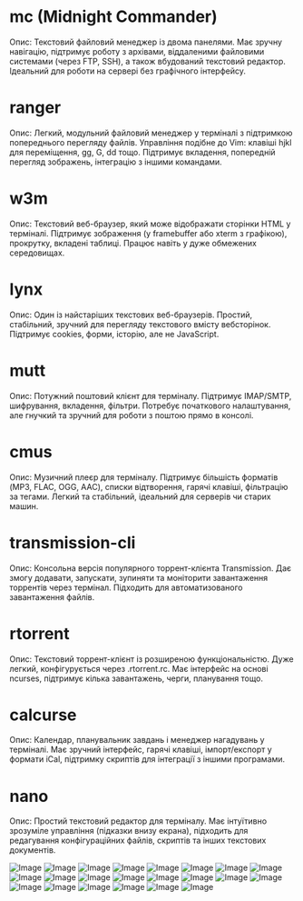# mc (Midnight Commander)
Опис:
Текстовий файловий менеджер із двома панелями. Має зручну навігацію, підтримує роботу з архівами, віддаленими файловими системами (через FTP, SSH), а також вбудований текстовий редактор. Ідеальний для роботи на сервері без графічного інтерфейсу.

# ranger
Опис:
Легкий, модульний файловий менеджер у терміналі з підтримкою попереднього перегляду файлів. Управління подібне до Vim: клавіші hjkl для переміщення, gg, G, dd тощо. Підтримує вкладення, попередній перегляд зображень, інтеграцію з іншими командами.

# w3m
Опис:
Текстовий веб-браузер, який може відображати сторінки HTML у терміналі. Підтримує зображення (у framebuffer або xterm з графікою), прокрутку, вкладені таблиці. Працює навіть у дуже обмежених середовищах.

# lynx
Опис:
Один із найстаріших текстових веб-браузерів. Простий, стабільний, зручний для перегляду текстового вмісту вебсторінок. Підтримує cookies, форми, історію, але не JavaScript.

# mutt
Опис:
Потужний поштовий клієнт для терміналу. Підтримує IMAP/SMTP, шифрування, вкладення, фільтри. Потребує початкового налаштування, але гнучкий та зручний для роботи з поштою прямо в консолі.

# cmus
Опис:
Музичний плеєр для терміналу. Підтримує більшість форматів (MP3, FLAC, OGG, AAC), списки відтворення, гарячі клавіші, фільтрацію за тегами. Легкий та стабільний, ідеальний для серверів чи старих машин.

# transmission-cli
Опис:
Консольна версія популярного торрент-клієнта Transmission. Дає змогу додавати, запускати, зупиняти та моніторити завантаження торрентів через термінал. Підходить для автоматизованого завантаження файлів.


# rtorrent
Опис:
Текстовий торрент-клієнт із розширеною функціональністю. Дуже легкий, конфігурується через .rtorrent.rc. Має інтерфейс на основі ncurses, підтримує кілька завантажень, черги, планування тощо.

# calcurse
Опис:
Календар, планувальник завдань і менеджер нагадувань у терміналі. Має зручний інтерфейс, гарячі клавіші, імпорт/експорт у формати iCal, підтримку скриптів для інтеграції з іншими програмами.


# nano
Опис:
Простий текстовий редактор для терміналу. Має інтуїтивно зрозуміле управління (підказки внизу екрана), підходить для редагування конфігураційних файлів, скриптів та інших текстових документів.





![Image](https://github.com/user-attachments/assets/182852f0-1257-4948-913d-d15fd52b001b)
![Image](https://github.com/user-attachments/assets/995388ee-f977-425a-b44e-ffef566c1702)
![Image](https://github.com/user-attachments/assets/d17a352e-929a-4e78-b9e9-19a6438df480)
![Image](https://github.com/user-attachments/assets/a533971e-7d17-4e9d-a071-9bc37e1e33e8)
![Image](https://github.com/user-attachments/assets/86458904-b8ba-452f-b176-e37b35a9e9cf)
![Image](https://github.com/user-attachments/assets/5303a5e9-38b9-4c39-988d-8118986c5542)
![Image](https://github.com/user-attachments/assets/8e1daa4e-30cd-4f63-a467-84db3430e9de)
![Image](https://github.com/user-attachments/assets/0f29a422-2dfd-4c26-9f18-425f616b570b)
![Image](https://github.com/user-attachments/assets/4a32c85d-790c-4d90-8dbf-39fb39ba173c)
![Image](https://github.com/user-attachments/assets/4b61bae6-5f05-4881-bee4-a6509ec168a4)
![Image](https://github.com/user-attachments/assets/a8a7fc49-9c94-4a17-b5b1-1e56736c0045)
![Image](https://github.com/user-attachments/assets/89f45efd-319b-41fb-b244-cea429640f20)
![Image](https://github.com/user-attachments/assets/e0618abf-43bd-4110-bc98-eb2eb275a887)
![Image](https://github.com/user-attachments/assets/8694da28-6c34-46e3-af07-00f669350417)
![Image](https://github.com/user-attachments/assets/e4b9494f-ccf4-4557-ac61-968f1abb97d0)
![Image](https://github.com/user-attachments/assets/6304c0b8-e3ff-40a5-a7d5-0a4d82105d0f)
![Image](https://github.com/user-attachments/assets/32e72ef7-bdba-436a-a8c5-05cde2c8d0ee)
![Image](https://github.com/user-attachments/assets/b9dad40f-2569-4458-b898-0c86c8b5655b)
![Image](https://github.com/user-attachments/assets/224399cf-a876-46aa-b064-1de1a6008e5c)
![Image](https://github.com/user-attachments/assets/43aadda7-2ff1-4639-95da-4f0067e50191)
![Image](https://github.com/user-attachments/assets/6bd5b2c5-26c9-462d-a805-3e5bff73f9f0)
![Image](https://github.com/user-attachments/assets/c5a47e31-3c3c-443f-9e3f-5efc0a51f814)

